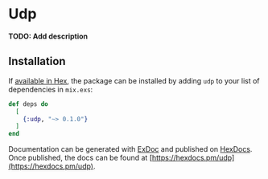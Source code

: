 # Udp

**TODO: Add description**

## Installation

If [available in Hex](https://hex.pm/docs/publish), the package can be installed
by adding `udp` to your list of dependencies in `mix.exs`:

```elixir
def deps do
  [
    {:udp, "~> 0.1.0"}
  ]
end
```

Documentation can be generated with [ExDoc](https://github.com/elixir-lang/ex_doc)
and published on [HexDocs](https://hexdocs.pm). Once published, the docs can
be found at [https://hexdocs.pm/udp](https://hexdocs.pm/udp).

